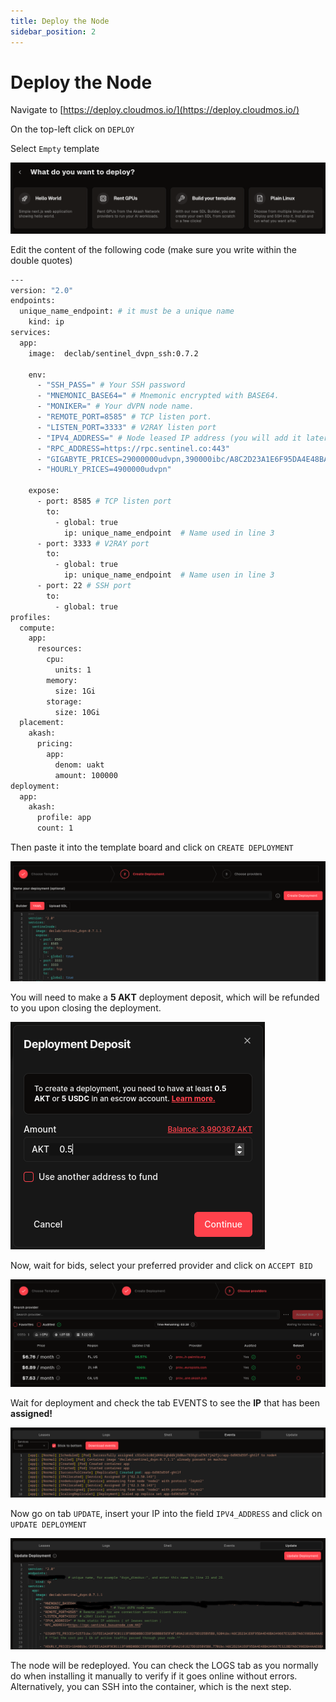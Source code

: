 ```yaml
---
title: Deploy the Node
sidebar_position: 2
---
```


# Deploy the Node

Navigate to [https://deploy.cloudmos.io/](https://deploy.cloudmos.io/)

On the top-left click on `DEPLOY`

Select `Empty` template

![Empty Template](/img/akash/template.png)

Edit the content of the following code (make sure you write within the double quotes)

```bash
---
version: "2.0"
endpoints:
  unique_name_endpoint: # it must be a unique name
    kind: ip
services:
  app:
    image:  declab/sentinel_dvpn_ssh:0.7.2
    
    env:
      - "SSH_PASS=" # Your SSH password
      - "MNEMONIC_BASE64=" # Mnemonic encrypted with BASE64.
      - "MONIKER=" # Your dVPN node name.
      - "REMOTE_PORT=8585" # TCP listen port.
      - "LISTEN_PORT=3333" # V2RAY listen port
      - "IPV4_ADDRESS=" # Node leased IP address (you will add it later)
      - "RPC_ADDRESS=https://rpc.sentinel.co:443"
      - "GIGABYTE_PRICES=29000000udvpn,390000ibc/A8C2D23A1E6F95DA4E48BA349667E322BD7A6C996D8A4AAE8BA72E190F3D1477,5250000ibc/ED07A3391A112B175915CD8FAF43A2DA8E4790EDE12566649D0C2F97716B8518,7000000ibc/31FEE1A2A9F9C01113F90BD0BBCCE8FD6BBB8585FAF109A2101827DD1D5B95B8,525000000ibc/B1C0DDB14F25279A2026BC8794E12B259F8BDA546A3C5132CCAEE4431CE36783"
      - "HOURLY_PRICES=4900000udvpn"
        
    expose:
      - port: 8585 # TCP listen port
        to:
          - global: true
            ip: unique_name_endpoint  # Name used in line 3
      - port: 3333 # V2RAY port
        to:
          - global: true
            ip: unique_name_endpoint  # Name usen in line 3
      - port: 22 # SSH port
        to:
          - global: true
profiles:
  compute:
    app:
      resources:
        cpu:
          units: 1
        memory:
          size: 1Gi
        storage:
          size: 10Gi         
  placement:
    akash: 
      pricing:
        app:
          denom: uakt
          amount: 100000
deployment:
  app:
    akash:
      profile: app
      count: 1
```

Then paste it into the template board and click on `CREATE DEPLOYMENT`

![Create Deployment](/img/akash/create-deployment.png)

You will need to make a **5 AKT** deployment deposit, which will be refunded to you upon closing the deployment.

![Deposit](/img/akash/deposit.png)

Now, wait for bids, select your preferred provider and click on `ACCEPT BID`

![Bids](/img/akash/bids.png)

Wait for deployment and check the tab EVENTS to see the **IP** that has been **assigned!**

![Assigned IP](/img/akash/assigned-ip.png)

Now go on tab `UPDATE`, insert your IP into the field `IPV4_ADDRESS` and click on `UPDATE DEPLOYMENT`

![Update Deployment](/img/akash/update.png)

The node will be redeployed. You can check the LOGS tab as you normally do when installing it manually to verify if it goes online without errors. Alternatively, you can SSH into the container, which is the next step.